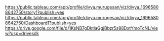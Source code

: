 https://public.tableau.com/app/profile/divya.murugesan/viz/divya_16965808642750/story1?publish=yes
https://public.tableau.com/app/profile/divya.murugesan/viz/divya_16965808642750/Dashboard1?publish=yes
https://drive.google.com/file/d/1KsNB7gDktlaGgjBbzr5s88DxtYmoTcNL/view?usp=drivesdk
